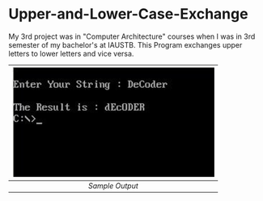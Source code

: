 # Upper-and-Lower-Case-Exchange

My 3rd project was in "Computer Architecture" courses when I was in 3rd semester of my bachelor's at IAUSTB. This Program exchanges upper letters to lower letters and vice versa.

| <img src="out.jpg" alt="String" width="400"/> | 
|:--:| 
| *Sample Output* |


